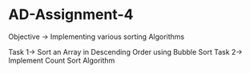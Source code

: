 # AD-Assignment-4

Objective -> Implementing various sorting Algorithms

Task 1->  Sort an Array in Descending Order using Bubble Sort
Task 2-> Implement Count Sort Algorithm
